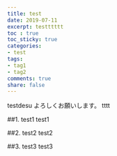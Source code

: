 ```yaml
---
title: test
date: 2019-07-11
excerpt: testttttt
toc : true
toc_sticky: true
categories:
- test
tags:
- tag1
- tag2
comments: true
share: false
---
```

testdesu
よろしくお願いします。
tttt

##1. test1
test1

##2. test2
test2

##3. test3
test3
